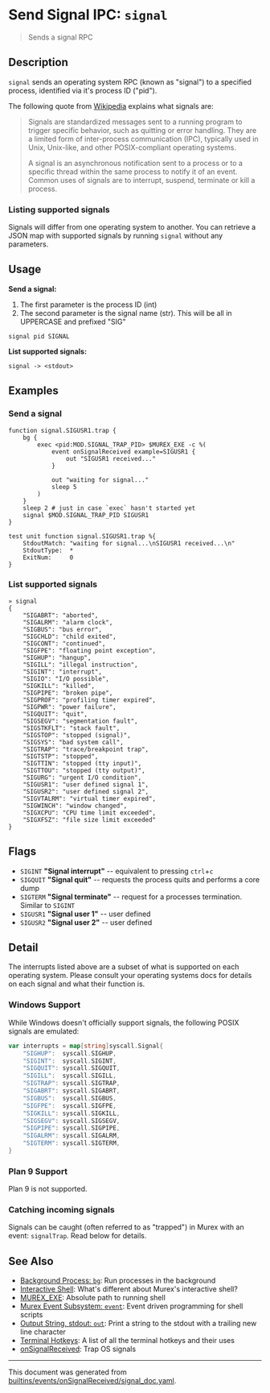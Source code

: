 # Send Signal IPC: `signal`

> Sends a signal RPC

## Description

`signal` sends an operating system RPC (known as "signal") to a specified
process, identified via it's process ID ("pid").

The following quote from [Wikipedia](https://en.wikipedia.org/wiki/Signal_(IPC))
explains what signals are:

> Signals are standardized messages sent to a running program to trigger
> specific behavior, such as quitting or error handling. They are a limited
> form of inter-process communication (IPC), typically used in Unix, Unix-like,
> and other POSIX-compliant operating systems.
>
> A signal is an asynchronous notification sent to a process or to a specific
> thread within the same process to notify it of an event. Common uses of
> signals are to interrupt, suspend, terminate or kill a process.

### Listing supported signals

Signals will differ from one operating system to another. You can retrieve a
JSON map with supported signals by running `signal` without any parameters.

## Usage

**Send a signal:**

1. The first parameter is the process ID (int)
2. The second parameter is the signal name (str). This will be all in
   UPPERCASE and prefixed "SIG"

```
signal pid SIGNAL
```

**List supported signals:**

```
signal -> <stdout>
```

## Examples

### Send a signal

```
function signal.SIGUSR1.trap {
    bg {
        exec <pid:MOD.SIGNAL_TRAP_PID> $MUREX_EXE -c %(
            event onSignalReceived example=SIGUSR1 {
                out "SIGUSR1 received..."
            }

            out "waiting for signal..."
            sleep 5
        )
    }
    sleep 2 # just in case `exec` hasn't started yet
    signal $MOD.SIGNAL_TRAP_PID SIGUSR1
}

test unit function signal.SIGUSR1.trap %{
    StdoutMatch: "waiting for signal...\nSIGUSR1 received...\n"
    StdoutType:  *
    ExitNum:     0
}
```

### List supported signals

```
» signal
{
    "SIGABRT": "aborted",
    "SIGALRM": "alarm clock",
    "SIGBUS": "bus error",
    "SIGCHLD": "child exited",
    "SIGCONT": "continued",
    "SIGFPE": "floating point exception",
    "SIGHUP": "hangup",
    "SIGILL": "illegal instruction",
    "SIGINT": "interrupt",
    "SIGIO": "I/O possible",
    "SIGKILL": "killed",
    "SIGPIPE": "broken pipe",
    "SIGPROF": "profiling timer expired",
    "SIGPWR": "power failure",
    "SIGQUIT": "quit",
    "SIGSEGV": "segmentation fault",
    "SIGSTKFLT": "stack fault",
    "SIGSTOP": "stopped (signal)",
    "SIGSYS": "bad system call",
    "SIGTRAP": "trace/breakpoint trap",
    "SIGTSTP": "stopped",
    "SIGTTIN": "stopped (tty input)",
    "SIGTTOU": "stopped (tty output)",
    "SIGURG": "urgent I/O condition",
    "SIGUSR1": "user defined signal 1",
    "SIGUSR2": "user defined signal 2",
    "SIGVTALRM": "virtual timer expired",
    "SIGWINCH": "window changed",
    "SIGXCPU": "CPU time limit exceeded",
    "SIGXFSZ": "file size limit exceeded"
}
```

## Flags

* `SIGINT`
    **"Signal interrupt"** -- equivalent to pressing `ctrl`+`c`
* `SIGQUIT`
    **"Signal quit"** -- requests the process quits and performs a core dump
* `SIGTERM`
    **"Signal terminate"** -- request for a processes termination. Similar to `SIGINT`
* `SIGUSR1`
    **"Signal user 1"** -- user defined
* `SIGUSR2`
    **"Signal user 2"** -- user defined

## Detail

The interrupts listed above are a subset of what is supported on each operating
system. Please consult your operating systems docs for details on each signal
and what their function is.

### Windows Support

While Windows doesn't officially support signals, the following POSIX signals
are emulated:

```go
var interrupts = map[string]syscall.Signal{
	"SIGHUP":  syscall.SIGHUP,
	"SIGINT":  syscall.SIGINT,
	"SIGQUIT": syscall.SIGQUIT,
	"SIGILL":  syscall.SIGILL,
	"SIGTRAP": syscall.SIGTRAP,
	"SIGABRT": syscall.SIGABRT,
	"SIGBUS":  syscall.SIGBUS,
	"SIGFPE":  syscall.SIGFPE,
	"SIGKILL": syscall.SIGKILL,
	"SIGSEGV": syscall.SIGSEGV,
	"SIGPIPE": syscall.SIGPIPE,
	"SIGALRM": syscall.SIGALRM,
	"SIGTERM": syscall.SIGTERM,
}
```

### Plan 9 Support

Plan 9 is not supported.

### Catching incoming signals

Signals can be caught (often referred to as "trapped") in Murex with an event:
`signalTrap`. Read below for details.

## See Also

* [Background Process: `bg`](../commands/bg.md):
  Run processes in the background
* [Interactive Shell](../user-guide/interactive-shell.md):
  What's different about Murex's interactive shell?
* [MUREX_EXE](../variables/murex_exe.md):
  Absolute path to running shell
* [Murex Event Subsystem: `event`](../commands/event.md):
  Event driven programming for shell scripts
* [Output String, stdout: `out`](../commands/out.md):
  Print a string to the stdout with a trailing new line character
* [Terminal Hotkeys](../user-guide/terminal-keys.md):
  A list of all the terminal hotkeys and their uses
* [onSignalReceived](../events/onsignalreceived.md):
  Trap OS signals

<hr/>

This document was generated from [builtins/events/onSignalReceived/signal_doc.yaml](https://github.com/lmorg/murex/blob/master/builtins/events/onSignalReceived/signal_doc.yaml).